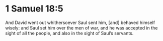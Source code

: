 # 1 Samuel 18:5

And David went out whithersoever Saul sent him, [and] behaved himself wisely: and Saul set him over the men of war, and he was accepted in the sight of all the people, and also in the sight of Saul’s servants.